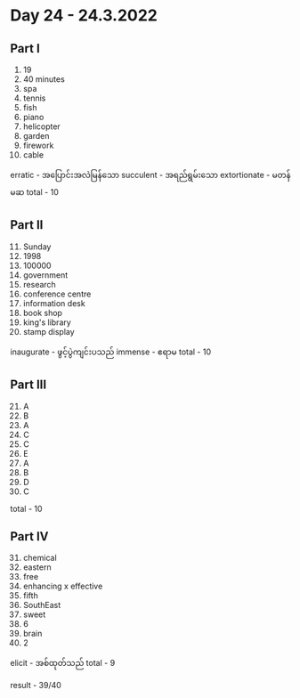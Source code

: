# Day 24 - 24.3.2022

## Part I

1. 19
2. 40 minutes
3. spa
4. tennis
5. fish
6. piano
7. helicopter
8. garden
9. firework
10. cable

erratic - အပြောင်းအလဲမြန်သော
succulent - အရည်ရွမ်းသော
extortionate - မတန်မဆ
total - 10

## Part II

11. Sunday
12. 1998
13. 100000
14. government
15. research
16. conference centre
17. information desk
18. book shop
19. king's library
20. stamp display

inaugurate - ဖွင့်ပွဲကျင်းပသည်
immense - ဧရာမ
total - 10

## Part III

21. A
22. B
23. A
24. C
25. C
26. E
27. A
28. B
29. D
30. C

total - 10

## Part IV

31. chemical
32. eastern
33. free
34. enhancing x effective
35. fifth
36. SouthEast
37. sweet
38. 6
39. brain
40. 2

elicit - အစ်ထုတ်သည်
total - 9

result - 39/40